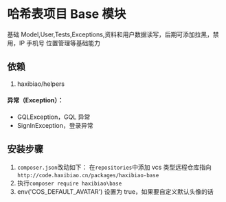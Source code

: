 # 哈希表项目 Base 模块

基础 Model,User,Tests,Exceptions,资料和用户数据读写，后期可添加拉黑，禁用，IP 手机号 位置管理等基础能力

## 依赖

1. haxibiao/helpers

#### 异常（Exception）：

- GQLException，GQL 异常
- SignInException，登录异常

## 安装步骤

1. `composer.json`改动如下：
   在`repositories`中添加 vcs 类型远程仓库指向
   `http://code.haxibiao.cn/packages/haxibiao-base`
2. 执行`composer require haxibiao\base`
3. env('COS_DEFAULT_AVATAR') 设置为 true，如果要自定义默认头像的话
